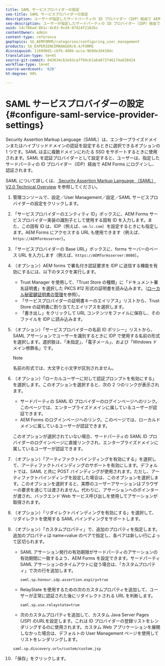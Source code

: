 ```yaml
---
title: SAML サービスプロバイダーの設定
seo-title: SAML サービスプロバイダーの設定
description: ユーザーが指定したサードパーティの ID プロバイダー（IDP）経由で AEM Forms にログインして認証できるように、SAML を認証プロバイダーとして設定できます。
seo-description: ユーザーが指定したサードパーティの ID プロバイダー（IDP）経由で AEM Forms にログインして認証できるように、SAML を認証プロバイダーとして設定できます。
uuid: 14c706ad-8b1c-4c03-9cd4-97424f2162bc
contentOwner: admin
content-type: reference
geptopics: SG_AEMFORMS/categories/configuring_user_management
products: SG_EXPERIENCEMANAGER/6.4/FORMS
discoiquuid: 1169d0d1-cbfb-486b-acca-9b9de3d410dc
translation-type: tm+mt
source-git-commit: 043634cb2e93ca7f94c61a6a073746174a638424
workflow-type: tm+mt
source-wordcount: '628'
ht-degree: 98%

---
```



# SAML サービスプロバイダーの設定{#configure-saml-service-provider-settings}

Security Assertion Markup Language（SAML）は、エンタープライズドメインまたはハイブリッドドメインの認証を設定するときに選択できるオプションの 1 つです。SAML は主に複数ドメインにわたる SSO をサポートするときに使用されます。SAML を認証プロバイダーとして設定すると、ユーザーは、指定したサードパーティの ID プロバイダー（IDP）経由で AEM Forms にログインし、認証されます。

SAML について詳しくは、[ Security Assertion Markup Language （SAML） V2.0 Technical Overview](https://www.oasis-open.org/committees/download.php/20645/sstc-saml-tech-overview-2%200-draft-10.pdf) を参照してください。

1. 管理コンソールで、設定／User Management／設定／SAML サービスプロバイダーの設定をクリックします。
1. 「サービスプロバイダーのエンティティ ID」ボックスに、AEM Forms サービスプロバイダー実装の識別子として使用する固有 ID を入力します。また、この固有 ID は、IDP（例えば、`um.lc.com`）を設定するときにも指定します。AEM Forms にアクセスする URL も使用できます（例えば、`https://AEMformsserver`）。
1. 「サービスプロバイダーの Base URL」ボックスに、forms サーバーのベース URL を入力します（例えば、`https://AEMformsserver:8080`）。
1. （オプション）AEM forms で署名付き認証要求を IDP に送信する機能を有効にするには、以下のタスクを実行します。

   * Trust Manager を使用して、「Trust Store の種類」に「ドキュメント署名証明書」を選択した PKCS #12 形式の証明書を読み込みます。（[ローカル秘密鍵証明書の管理](/help/forms/using/admin-help/local-credentials.md#managing-local-credentials)を参照）。
   * 「サービスプロバイダーの証明書キーのエイリアス」リストから、Trust Store の証明書に割り当てたエイリアスを選択します。
   * 「書き出し」をクリックして URL コンテンツをファイルに保存し、そのファイルを IDP に読み込みます。

1. （オプション）「サービスプロバイダーの名前 ID ポリシー」リストから、SAML アサーションでユーザーを識別するときに IDP で使用する名前の形式を選択します。選択肢は、「未指定」、「電子メール」、および「Windows ドメイン修飾名」です。

   >[!NOTE]
   >
   >名前の形式では、大文字と小文字が区別されません。

1. （オプション）「ローカルユーザーに対して認証プロンプトを有効にする」を選択します。このオプションを選択すると、次の 2 つのリンクが表示されます。

   * サードパーティの SAML ID プロバイダーのログインページへのリンク。このページでは、エンタープライズドメインに属しているユーザーが認証できます。
   * AEM Forms のログインページへのリンク。このページでは、ローカルドメインに属しているユーザーが認証できます。

   このオプションが選択されていない場合、サードパーティの SAML ID プロバイダーのログインページに直接リンクされ、エンタープライズドメインに属しているユーザーが認証できます。

1. （オプション）「アーティファクトバインディングを有効にする」を選択して、アーティファクトバインディングのサポートを有効にします。デフォルトでは、SAML と共に POST バインディングが使用されます。ただし、アーティファクトバインディングを設定した場合は、このオプションを選択します。このオプションを選択すると、実際のユーザーアサーションはブラウザーの要求を通じては渡されません。代わりに、アサーションへのポインターが渡され、バックエンド Web サービス呼び出しを使用してアサーションが取得されます。
1. （オプション）「リダイレクトバインディングを有効にする」を選択して、リダイレクトを使用する SAML バインディングをサポートします。
1. （オプション）「カスタムプロパティ」で、追加のプロパティを指定します。追加のプロパティは name=value のペアで指定し、各ペアは新しい行によって区切られます。

   * SAML アサーション発行の有効期限がサードパーティのアサーションの有効期間に一致するよう、AEM Forms を設定できます。サードパーティ SAML アサーションのタイムアウトに従う場合は、「カスタムプロパティ」で次の行を追加します。

      `saml.sp.honour.idp.assertion.expiry=true`

   * RelayState を使用するための次のカスタムプロパティを追加して、ユーザーが正常に認証された後にリダイレクトされる URL を判断します。

      `saml.sp.use.relaystate=true`

   * 次のカスタムプロパティを追加して、カスタム Java Server Pages (JSP) のURLを設定します。これは ID プロバイダーの登録リストをレンダリングするのに使用されます。カスタム Web アプリケーションを展開しなかった場合は、デフォルトの User Management ページを使用してリストをレンダリングします。

   `saml.sp.discovery.url=/custom/custom.jsp`

1. 「保存」をクリックします。

